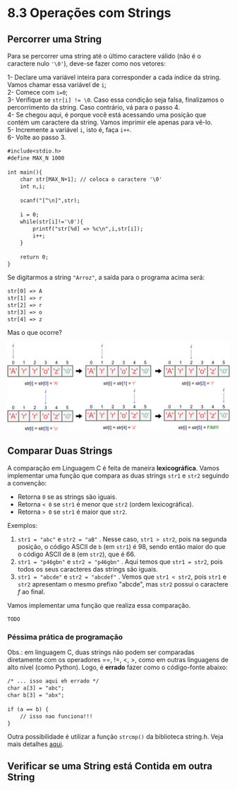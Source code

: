 # 8.3 Operações com Strings

## Percorrer uma String

Para se percorrer uma string até o último caractere válido (não é o caractere nulo ```'\0'```), deve-se fazer como nos vetores:

1- Declare uma variável inteira para corresponder a cada índice da string. Vamos chamar essa variável de ```i```;<br>
2- Comece com ```i=0```;<br>
3- Verifique se ```str[i] != \0```. Caso essa condição seja falsa, finalizamos o percorrimento da string. Caso contrário, vá para o passo 4.<br>
4- Se chegou aqui, é porque você está acessando uma posição que contém um caractere da string. Vamos imprimir ele apenas para vê-lo.<br>
5- Incremente a variável ```i```, isto é, faça ```i++```.<br>
6- Volte ao passo 3.<br>

```
#include<stdio.h>
#define MAX_N 1000

int main(){
    char str[MAX_N+1]; // coloca o caractere '\0'
    int n,i;

    scanf("[^\n]",str);

    i = 0;
    while(str[i]!='\0'){
        printf("str[%d] => %c\n",i,str[i]);
        i++;
    }

    return 0;
}
```

Se digitarmos a string ```"Arroz"```, a saída para o programa acima será:

```
str[0] => A
str[1] => r
str[2] => r
str[3] => o
str[4] => z
```

Mas o que ocorre?

<img src="images/strings2.png" alt="Percorrendo uma string">

## Comparar Duas Strings

A comparação em Linguagem C é feita de maneira **lexicográfica**. Vamos implementar uma função que compara as duas strings ```str1``` e ```str2``` seguindo a convenção:

- Retorna ```0``` se as strings são iguais.
- Retorna ```< 0``` se ```str1``` é menor que ```str2``` (ordem lexicográfica).
- Retorna ```> 0``` se ```str1``` é maior que ```str2```.

Exemplos:
1) ```str1 = "abc"``` e ```str2 = "aB"``` . Nesse caso, ```str1 > str2```, pois na segunda posição, o código ASCII de ```b``` (em ```str1```) é 98, sendo então maior do que o código ASCII de ```B``` (em ```str2```), que é 66.
2) ```str1 = "p46gbn"``` e ```str2 = "p46gbn"``` . Aqui temos que ```str1 = str2```, pois todos os seus caracteres das strings são iguais.
3) ```str1 = "abcde"``` e ```str2 = "abcdef"``` . Vemos que ```str1 < str2```, pois ```str1``` e ```str2``` apresentam o mesmo prefixo "abcde", mas ```str2``` possui o caractere *f* ao final.

Vamos implementar uma função que realiza essa comparação.

```
TODO
```


### Péssima prática de programação

Obs.: em linguagem C, duas strings não podem ser comparadas diretamente com os operadores ==, !=, <, >, como em outras linguagens de alto nível (como Python). Logo, é **errado** fazer como o código-fonte abaixo:

```
/* ... isso aqui eh errado */
char a[3] = "abc";
char b[3] = "abx";

if (a == b) {
    // isso nao funciona!!!
}
```

 Outra possibilidade é utilizar a função ```strcmp()``` da biblioteca string.h. Veja mais detalhes [aqui](../stringh.md).

## Verificar se uma String está Contida em outra String

